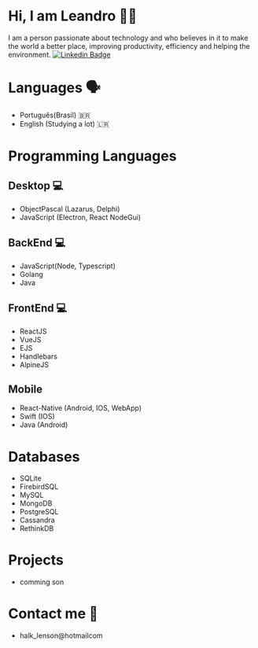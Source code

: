 # Hi, I am Leandro 👋🏻
I am a person passionate about technology and who believes in it to make the world a better place, improving productivity, efficiency and helping the environment.
[![Linkedin Badge](https://img.shields.io/badge/-Leandro%20Silva-00875f?style=flat-square&logo=Linkedin&logoColor=white&link=https://www.linkedin.com/in/leandro-a-silva-5b579370/)]([https://www.linkedin.com/in/tasso-cezar-3a921525a/](https://www.linkedin.com/in/leandro-a-silva-5b579370/)) 

# Languages 🗣
- Português(Brasil) 🇧🇷
- English (Studying a lot) 🇱🇷    

# Programming Languages 
## Desktop 💻
- ObjectPascal (Lazarus, Delphi)
- JavaScript (Electron, React NodeGui)

## BackEnd 💻
- JavaScript(Node, Typescript)
- Golang
- Java

## FrontEnd 💻
- ReactJS
- VueJS
- EJS
- Handlebars
- AlpineJS

## Mobile
- React-Native (Android, IOS, WebApp)
- Swift (IOS)
- Java (Android)

# Databases
- SQLite
- FirebirdSQL
- MySQL
- MongoDB
- PostgreSQL
- Cassandra
- RethinkDB

# Projects 
- comming son


# Contact me 📧
- halk_lenson@hotmailcom

